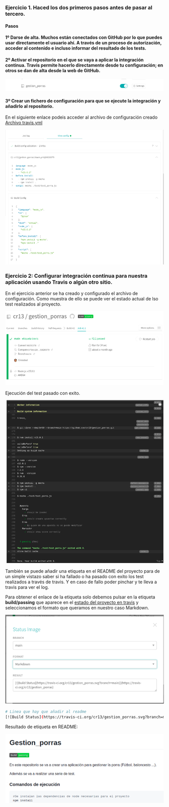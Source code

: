 ### Ejercicio 1. Haced los dos primeros pasos antes de pasar al tercero.

#### Pasos 
#### 1º Darse de alta. Muchos están conectados con GitHub por lo que puedes usar directamente el usuario ahí. A través de un proceso de autorización, acceder al contenido e incluso informar del resultado de los tests.

#### 2º  Activar el repositorio en el que se vaya a aplicar la integración continua. Travis permite hacerlo directamente desde tu configuración; en otros se dan de alta desde la web de GitHub.

![Activar travis en repositorio](img/t2/activate_travis_gestion_porras.png)

#### 3º  Crear un fichero de configuración para que se ejecute la integración y añadirlo al repositorio.

En el siguiente enlace podeis acceder al archivo de configuración creado [Archivo travis.yml](https://github.com/cr13/gestion_porras/blob/main/.travis.yml)

![Configuración travis](img/t2/config_travis.png)

### Ejercicio 2: Configurar integración continua para nuestra aplicación usando Travis o algún otro sitio.

<a name="Estado_de_travis"></a>
En el ejercicio anterior se ha creado y configurado el archivo de configuración. Como muestra de ello se puede ver el estado actual de lso test realizados al proyecto.

![Estado de travis](img/t2/test_travis_state.png)

Ejecución del test pasado con exito.

![Test travis superado](img/t2/test_travis.png)

También se puede añadir una etiqueta en el README del proyecto para de un simple vistazo saber si ha fallado o ha pasado con exito los test realizados a través de travis. Y en caso de fallo poder pinchar y te lleva a travis para ver el log.

Para obtener el enlace de la etiqueta solo debemos pulsar en la etiqueta **build/passing** que aparece en el [estado del proyecto en travis](#Estado_de_travis) y seleccionamos el formato que queramos en nuestro caso Markdown.

![Obtener etiqueta travis](img/t2/obtener_etiq_travis.png)


```bash
# Linea que hay que añadir al readme
[![Build Status](https://travis-ci.org/cr13/gestion_porras.svg?branch=main)](https://travis-ci.org/cr13/gestion_porras)

```

Resultado de etiqueta en README:

![Etiqueta de estado de test realizados por travis](img/t2/etiqueta_travis.png)
